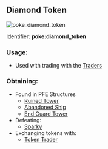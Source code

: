 ## Diamond Token
![poke_diamond_token](https://github.com/ItsMePok/PFE/assets/136857747/f68ea41f-65d4-45b0-8cee-a31677ddb317)

Identifier: **poke:diamond_token**

### Usage:
 * Used with trading with the [Traders](https://github.com/ItsMePok/PFE/wiki/Mobs#traders)

### Obtaining:
* Found in PFE Structures
  * [Ruined Tower](https://github.com/ItsMePok/PFE/wiki/Ruined-Tower)
  * [Abandoned Ship](https://pfewiki.gitbook.io/home/sturctures/abandoned-ship)
  * [End Guard Tower](https://github.com/ItsMePok/PFE/wiki/End-Guard-Tower)
* Defeating:
  * [Sparky](https://github.com/ItsMePok/PFE/wiki/Sparky)
* Exchanging tokens with:
  * [Token Trader](https://pfewiki.gitbook.io/home/mobs/traders/token-trader)